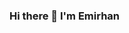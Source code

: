 ### Hi there 👋 I'm Emirhan

<!--
**Emirhan6/Emirhan6** is a ✨ _special_ ✨ repository because its `README.md` (this file) appears on your GitHub profile.

Contact with me via these platforms! 

  mailto:eaykanli86@gmail.com"
-->
